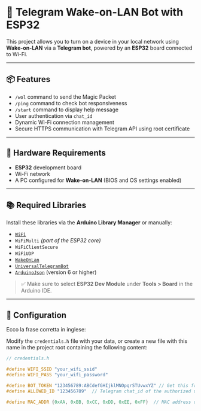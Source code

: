 # 🤖 Telegram Wake-on-LAN Bot with ESP32

This project allows you to turn on a device in your local network using **Wake-on-LAN** via a **Telegram bot**, powered by an **ESP32** board connected to Wi-Fi.

---

## 📦 Features

- `/wol` command to send the Magic Packet
- `/ping` command to check bot responsiveness
- `/start` command to display help message
- User authentication via `chat_id`
- Dynamic Wi-Fi connection management
- Secure HTTPS communication with Telegram API using root certificate

---

## 🔧 Hardware Requirements

- **ESP32** development board
- Wi-Fi network
- A PC configured for **Wake-on-LAN** (BIOS and OS settings enabled)

---

## 📚 Required Libraries

Install these libraries via the **Arduino Library Manager** or manually:

- [`WiFi`](https://www.arduino.cc/en/Reference/WiFi)
- `WiFiMulti` *(part of the ESP32 core)*
- `WiFiClientSecure`
- `WiFiUDP`
- [`WakeOnLan`](https://github.com/a7md0/WakeOnLan)
- [`UniversalTelegramBot`](https://github.com/witnessmenow/Universal-Arduino-Telegram-Bot)
- [`ArduinoJson`](https://arduinojson.org/) (version 6 or higher)

> ✅ Make sure to select **ESP32 Dev Module** under **Tools > Board** in the Arduino IDE.

---

## 🔐 Configuration

Ecco la frase corretta in inglese:

Modify the `credentials.h` file with your data, or create a new file with this name in the project root containing the following content:

```cpp
// credentials.h

#define WIFI_SSID "your_wifi_ssid"
#define WIFI_PASS "your_wifi_password"

#define BOT_TOKEN "123456789:ABCdefGHIjklMNOpqrSTUvwxYZ" // Get this from @BotFather
#define ALLOWED_ID "123456789"  // Telegram chat_id of the authorized user

#define MAC_ADDR {0xAA, 0xBB, 0xCC, 0xDD, 0xEE, 0xFF}  // MAC address of the target PC
